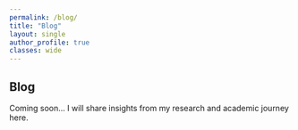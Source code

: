 ```yaml
---
permalink: /blog/
title: "Blog"
layout: single
author_profile: true
classes: wide
---
```


## Blog

Coming soon... I will share insights from my research and academic journey here.

